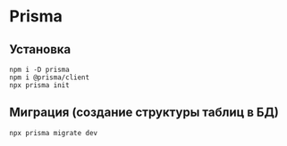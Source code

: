 # Prisma
## Установка
```
npm i -D prisma
npm i @prisma/client
npx prisma init
```
## Миграция (создание структуры таблиц в БД)
```
npx prisma migrate dev
```